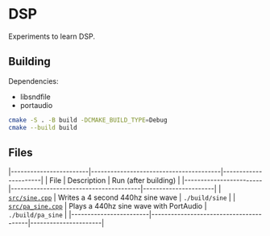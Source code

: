 # DSP

Experiments to learn DSP.

## Building

Dependencies:
- libsndfile
- portaudio

``` sh
cmake -S . -B build -DCMAKE_BUILD_TYPE=Debug
cmake --build build
```

## Files

|------------------------|----------------------------------------|----------------------|
| File                   | Description                            | Run (after building) |
|------------------------|----------------------------------------|----------------------|
| [`src/sine.cpp`][1]    | Writes a 4 second 440hz sine wave      | `./build/sine`       |
| [`src/pa_sine.cpp`][2] | Plays a 440hz sine wave with PortAudio | `./build/pa_sine`    |
|------------------------|----------------------------------------|----------------------|

[1]:./src/sine.cpp
[2]:./src/pa_sine.cpp

